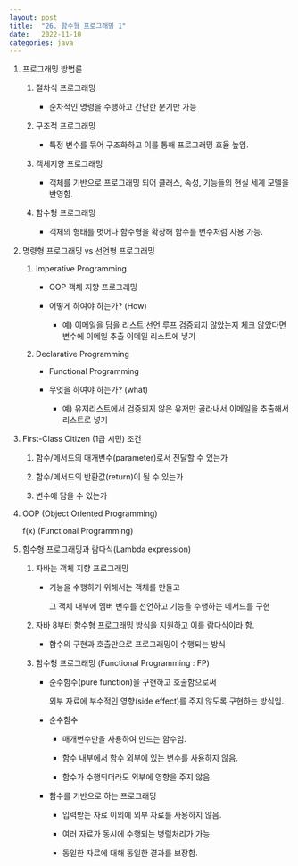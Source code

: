 ```yaml
---
layout: post
title:  "26. 함수형 프로그래밍 1"
date:   2022-11-10
categories: java
---
```

1. 프로그래밍 방법론

    1) 절차식 프로그래밍

        - 순차적인 명령을 수행하고 간단한 분기만 가능

    2) 구조적 프로그래밍

        - 특정 변수를 묶어 구조화하고 이를 통해 프로그래밍 효율 높임.

    3) 객체지향 프로그래밍

        - 객체를 기반으로 프로그래밍 되어 클래스, 속성, 기능들의 현실 세계 모델을 반영함.

    4) 함수형 프로그래밍

        - 객체의 형태를 벗어나 함수형을 확장해 함수를 변수처럼 사용 가능.

2. 명령형 프로그래밍 vs 선언형 프로그래밍

    1) Imperative Programming

        - OOP 객체 지향 프로그래밍

        - 어떻게 하여야 하는가? (How)


            - 예) 이메일을 담을 리스트 선언
                  루프 
                  검증되지 않았는지 체크
                  않았다면 변수에 이메일 추출
                  이메일 리스트에 넣기


    2) Declarative Programming

        - Functional Programming

        - 무엇을 하여야 하는가? (what)


            - 예) 유저리스트에서
                  검증되지 않은 유저만 골라내서
                  이메일을 추출해서
                  리스트로 넣기
    

3. First-Class Citizen (1급 시민) 조건

    1) 함수/메서드의 매개변수(parameter)로서 전달할 수 있는가

    2) 함수/메서드의 반환값(return)이 될 수 있는가

    3) 변수에 담을 수 있는가

4. OOP (Object Oriented Programming)

    f(x) (Functional Programming)

5. 함수형 프로그래밍과 람다식(Lambda expression)

    1) 자바는 객체 지향 프로그래밍

        - 기능을 수행하기 위해서는 객체를 만들고

          그 객체 내부에 멤버 변수를 선언하고 기능을 수행하는 메서드를 구현

    2) 자바 8부터 함수형 프로그래밍 방식을 지원하고 이를 람다식이라 함.

        - 함수의 구현과 호출만으로 프로그래밍이 수행되는 방식

    3) 함수형 프로그래밍 (Functional Programming : FP)

        - 순수함수(pure function)을 구현하고 호출함으로써

          외부 자료에 부수적인 영향(side effect)를 주지 않도록 구현하는 방식임.

        - 순수함수

            - 매개변수만을 사용하여 만드는 함수임.

            - 함수 내부에서 함수 외부에 있는 변수를 사용하지 않음.

            - 함수가 수행되더라도 외부에 영향을 주지 않음.

        - 함수를 기반으로 하는 프로그래밍

            - 입력받는 자료 이외에 외부 자료를 사용하지 않음.

            - 여러 자료가 동시에 수행되는 병렬처리가 가능
            
            - 동일한 자료에 대해 동일한 결과를 보장함.
